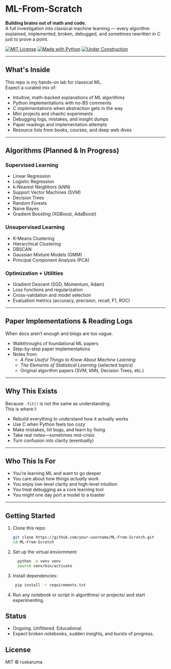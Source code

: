 # ML-From-Scratch

**Building brains out of math and code.**  
A full investigation into classical machine learning — every algorithm explained, implemented, broken, debugged, and sometimes rewritten in C just to prove a point.

[![MIT License](https://img.shields.io/badge/license-MIT-blue.svg)](LICENSE)
[![Made with Python](https://img.shields.io/badge/python-3.9-green.svg)](https://www.python.org/)
[![Under Construction](https://img.shields.io/badge/status-ongoing-orange.svg)]()

---

## What's Inside

This repo is my hands-on lab for classical ML.  
Expect a curated mix of:

- Intuitive, math-backed explanations of ML algorithms  
- Python implementations with no-BS comments  
- C implementations when abstraction gets in the way  
- Mini projects and chaotic experiments  
- Debugging logs, mistakes, and insight dumps  
- Paper readings and implementation attempts  
- Resource lists from books, courses, and deep web dives

---

## Algorithms (Planned & In Progress)

### Supervised Learning
- Linear Regression  
- Logistic Regression  
- k-Nearest Neighbors (kNN)  
- Support Vector Machines (SVM)  
- Decision Trees  
- Random Forests  
- Naive Bayes  
- Gradient Boosting (XGBoost, AdaBoost)

### Unsupervised Learning
- K-Means Clustering  
- Hierarchical Clustering  
- DBSCAN  
- Gaussian Mixture Models (GMM)  
- Principal Component Analysis (PCA)

### Optimization + Utilities
- Gradient Descent (SGD, Momentum, Adam)  
- Loss functions and regularization  
- Cross-validation and model selection  
- Evaluation metrics (accuracy, precision, recall, F1, ROC)

---

## Paper Implementations & Reading Logs

When docs aren’t enough and blogs are too vague.

- Walkthroughs of foundational ML papers  
- Step-by-step paper implementations  
- Notes from:
  - *A Few Useful Things to Know About Machine Learning*  
  - *The Elements of Statistical Learning* (selected topics)  
  - Original algorithm papers (SVM, kNN, Decision Trees, etc.)

---

## Why This Exists

Because `.fit()` is not the same as understanding.  
This is where I:

- Rebuild everything to understand how it actually works  
- Use C when Python feels too cozy  
- Make mistakes, hit bugs, and learn by fixing  
- Take real notes—sometimes mid-crisis  
- Turn confusion into clarity (eventually)

---

## Who This Is For

- You’re learning ML and want to go deeper  
- You care about how things *actually* work  
- You enjoy low-level clarity and high-level intuition  
- You treat debugging as a core learning tool  
- You might one day port a model to a toaster

---

## Getting Started

1. Clone this repo:
   ```bash
   git clone https://github.com/your-username/ML-From-Scratch.git
   cd ML-From-Scratch
   
2. Set up the virtual enviornment:
   ```bash
     python -m venv venv
     source venv/bin/activate
   
3. Install dependencies:
    ```bash
     pip install -r requirements.txt

4. Run any notebook or script in algorithms/ or projects/ and start experimenting.



## Status
- Ongoing. Unfiltered. Educational.
- Expect broken notebooks, sudden insights, and bursts of progress.

## License
MIT © ruskaruma



   
